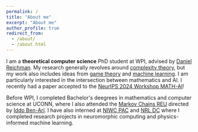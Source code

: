 ```yaml
---
permalink: /
title: "About me"
excerpt: "About me"
author_profile: true
redirect_from: 
  - /about/
  - /about.html
---
```


I am a **theoretical computer science** PhD student at WPI, advised by [Daniel Reichman](https://www.wpi.edu/people/faculty/dreichman). My research generally revolves around [complexity theory](https://en.wikipedia.org/wiki/Computational_complexity_theory), but my work also includes ideas from [game theory](https://en.wikipedia.org/wiki/Game_theory) and [machine learning](https://en.wikipedia.org/wiki/Machine_learning). I am particularly interested in the intersection between mathematics and AI. I recently had a paper accepted to the [NeurIPS 2024 Workshop MATH-AI](https://openreview.net/forum?id=RtTNbJthjV)!

Before WPI, I completed Bachelor's deegrees in mathematics and computer science at UCONN, where I also attended the [Markov Chains REU](https://markov-chains-reu.math.uconn.edu/research-projects/research-topics/) directed by [Iddo Ben-Ari](https://math.uconn.edu/person/iddo-ben-ari/). I have also interned at [NIWC PAC](https://www.niwcpacific.navy.mil/) and [NRL DC](https://www.nrl.navy.mil/) where I completed research projects in neuromorphic computing and physics-informed machine learning.